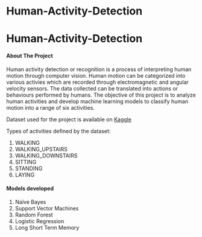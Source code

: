 # Human-Activity-Detection
# Human-Activity-Detection

#### About The Project
Human activity detection or recognition is a process of interpreting human motion through computer vision. Human motion can be categorized into various activies which are recorded through electromagnetic and angular velocity sensors. The data collected can be translated into actions or behaviours performed by humans.
The objective of this project is to analyze human activities and develop machine learning models to classify human motion into a range of six activities. 

Dataset used for the project is available on [Kaggle](https://www.kaggle.com/datasets/uciml/human-activity-recognition-with-smartphones)

Types of activities defined by the dataset:
<ol>
  <li>WALKING</li>
  <li>WALKING_UPSTAIRS</li>
  <li>WALKING_DOWNSTAIRS</li>
  <li>SITTING</li>
  <li>STANDING</li>
  <li>LAYING</li>
</ol>

#### Models developed
<ol>
  <li>Naïve Bayes</li>
  <li>Support Vector Machines</li>
  <li>Random Forest</li>
  <li>Logistic Regression</li>
  <li>Long Short Term Memory</li>
</ol>
